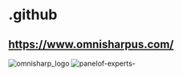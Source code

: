 # .github
## https://www.omnisharpus.com/

![omnisharp_logo](https://github.com/user-attachments/assets/bce0c752-32fa-421c-ab92-8468286256f5)
![panelof-experts-](https://github.com/user-attachments/assets/ed234946-3a02-4797-beef-d2bf652db9a2)
